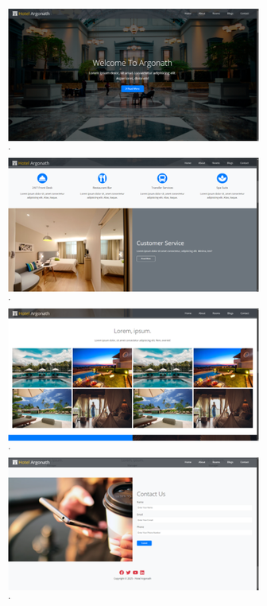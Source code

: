 ![Site Preview 1](/img/preview2.png "Site Preview 1").

![Site Preview 2](/img/preview3.png "Site Preview 2").

![Site Preview 3](/img/preview4.png "Site Preview 3").

![Site Preview 4](/img/preview1.png "Site Preview 4").